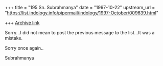 +++
title = "195 Sn. Subrahmanya"
date = "1997-10-22"
upstream_url = "https://list.indology.info/pipermail/indology/1997-October/009639.html"

+++
[Archive link](https://list.indology.info/pipermail/indology/1997-October/009639.html)

Sorry...I did not mean to post the previous message
to the list...It was a mistake.

Sorry once again..

Subrahmanya



